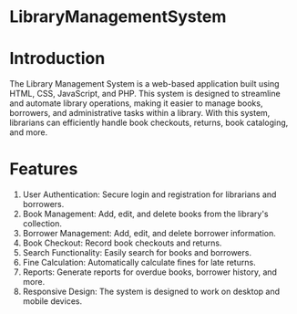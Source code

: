 # LibraryManagementSystem

# Introduction

The Library Management System is a web-based application built using HTML, CSS, JavaScript, and PHP. This system is designed to streamline and automate library operations, making it easier to manage books, borrowers, and administrative tasks within a library. With this system, librarians can efficiently handle book checkouts, returns, book cataloging, and more.

# Features

1. User Authentication: Secure login and registration for librarians and borrowers.
2. Book Management: Add, edit, and delete books from the library's collection.
3. Borrower Management: Add, edit, and delete borrower information.
4. Book Checkout: Record book checkouts and returns.
5. Search Functionality: Easily search for books and borrowers.
6. Fine Calculation: Automatically calculate fines for late returns.
7. Reports: Generate reports for overdue books, borrower history, and more.
8. Responsive Design: The system is designed to work on desktop and mobile devices.
